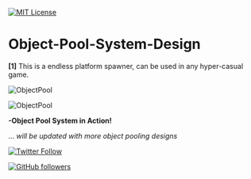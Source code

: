 [![MIT License](https://img.shields.io/github/license/vivekboss99/Object-Pool-System-Design)](https://github.com/vivekboss99/Object-Pool-System-Design/blob/master/LICENSE)

# Object-Pool-System-Design 
**[1]**
This is a endless platform spawner, can be used in any hyper-casual game.

![ObjectPool](https://github.com/vivekboss99/Object-Pool-System-Design/blob/master/Screenshots/ObjectPool_1.png?raw=true "Object Pool in Action")

![ObjectPool](https://github.com/vivekboss99/Object-Pool-System-Design/blob/master/Screenshots/ObjectPool_2.png?raw=true "Object Pool in Action")

**-Object Pool System in Action!**

... *will be updated with more object pooling designs*

[![Twitter Follow](https://img.shields.io/twitter/follow/SAI_VIVEK_.svg?style=social)](https://twitter.com/SAI_VIVEK_)

[![GitHub followers](https://img.shields.io/github/followers/vivekboss99.svg?style=social&label=Follow)](https://github.com/vivekboss99) 

